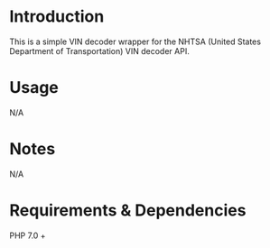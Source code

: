 # Introduction
This is a simple VIN decoder wrapper for the NHTSA (United States Department of Transportation) VIN decoder API.

# Usage
N/A

# Notes
N/A

# Requirements & Dependencies
PHP 7.0 +

